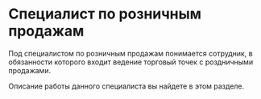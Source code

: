 # Специалист по розничным продажам

Под специалистом по розничным продажам понимается сотрудник, в обязанности которого входит ведение торговый точек с роздничными продажами.

Описание работы данного специалиста вы найдете в этом разделе.
